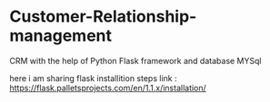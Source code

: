 # Customer-Relationship-management
CRM with the help of Python Flask framework and database MYSql

here i am sharing flask installition steps link :
https://flask.palletsprojects.com/en/1.1.x/installation/
